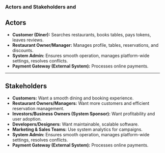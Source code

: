 ### Actors and Stakeholders and   


##  Actors 

- **Customer (Diner):** Searches restaurants, books tables, pays tokens, leaves reviews.  
- **Restaurant Owner/Manager:** Manages profile, tables, reservations, and discounts.  
- **System Admin:** Ensures smooth operation, manages platform-wide settings, resolves conflicts.  
- **Payment Gateway (External System):** Processes online payments.  

---

## Stakeholders 

- **Customers:** Want a smooth dining and booking experience.  
- **Restaurant Owners/Managers:** Want more customers and efficient reservation management.  
- **Investors/Business Owners (System Sponsor):** Want profitability and user adoption.  
- **Developers/Designers:** Want maintainable, scalable software.  
- **Marketing & Sales Teams:** Use system analytics for campaigns.  
- **System Admin:** Ensures smooth operation, manages platform-wide settings, resolves conflicts.  
- **Payment Gateway (External System):** Processes online payments.   
